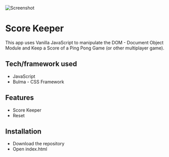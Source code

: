 ![Screenshot](/Screenshot "Screenshot")

# Score Keeper
This app uses Vanilla JavaScript to manipulate the DOM - Document Object Module and Keep a Score of a Ping Pong Game (or other multiplayer game).

## Tech/framework used
* JavaScript
* Bulma - CSS Framework

## Features
* Score Keeper
* Reset

## Installation 
* Download the repository
* Open index.html
